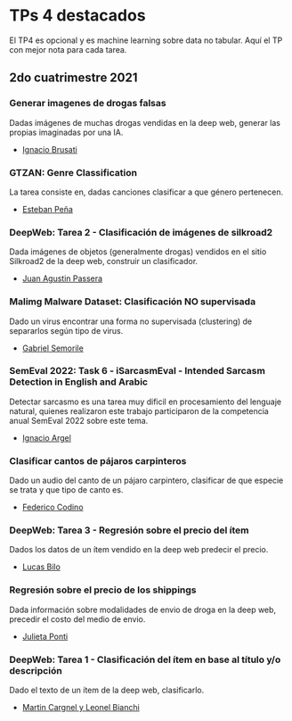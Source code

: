 # TPs 4 destacados

El TP4 es opcional y es machine learning sobre data no tabular. Aquí el TP con mejor nota para cada tarea.

## 2do cuatrimestre 2021

### Generar imagenes de drogas falsas

Dadas imágenes de muchas drogas vendidas en la deep web, generar las propias imaginadas por una IA.

* [Ignacio Brusati](https://www.youtube.com/watch?v=8qAwsAgTxxo)

### GTZAN: Genre Classification

La tarea consiste en, dadas canciones clasificar a que género pertenecen.

* [Esteban Peña](https://www.youtube.com/watch?v=7i1wdk-PflA)

### DeepWeb: Tarea 2 - Clasificación de imágenes de silkroad2

Dada imágenes de objetos (generalmente drogas) vendidos en el sitio Silkroad2 de la deep web, construir un clasificador.

* [Juan Agustin Passera](https://drive.google.com/drive/folders/1a0M24nZs3SMoNJrUqpXbJLZlI6vC1laa)

### Malimg Malware Dataset: Clasificación NO supervisada

Dado un virus encontrar una forma no supervisada (clustering) de separarlos según tipo de virus.

* [Gabriel Semorile](https://www.youtube.com/watch?v=I40YuiN2Fiw)

### SemEval 2022: Task 6 - iSarcasmEval - Intended Sarcasm Detection in English and Arabic

Detectar sarcasmo es una tarea muy dificil en procesamiento del lenguaje natural, quienes realizaron este trabajo participaron de la competencia anual SemEval 2022 sobre este tema.

* [Ignacio Argel](https://www.youtube.com/watch?v=ZQvQ6N1x-_k)

### Clasificar cantos de pájaros carpinteros

Dado un audio del canto de un pájaro carpintero, clasificar de que especie se trata y que tipo de canto es.

* [Federico Codino](https://www.youtube.com/watch?v=LUUdmDj8SVk)

### DeepWeb: Tarea 3 - Regresión sobre el precio del ítem

Dados los datos de un ítem vendido en la deep web predecir el precio.

* [Lucas Bilo](https://www.youtube.com/watch?v=gIszJYPwB34&feature=youtu.be)

### Regresión sobre el precio de los shippings

Dada información sobre modalidades de envio de droga en la deep web, precedir el costo del medio de envio.

* [Julieta Ponti](https://www.youtube.com/watch?v=A6RkZ9lqgcg)

### DeepWeb: Tarea 1 - Clasificación del ítem en base al título y/o descripción

Dado el texto de un ítem de la deep web, clasificarlo.

* [Martin Cargnel y Leonel Bianchi](https://www.youtube.com/watch?v=2oiXI_LVFog)
